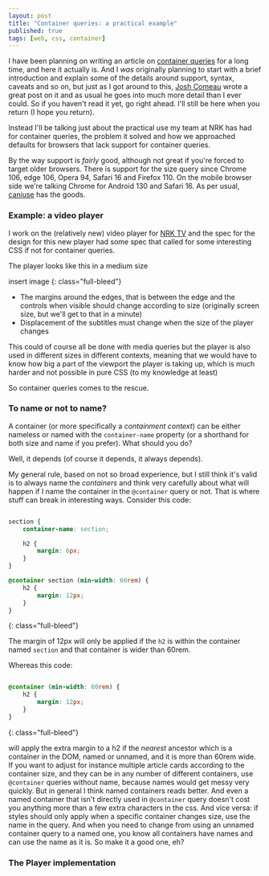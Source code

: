 ```yaml
---
layout: post
title: "Container queries: a practical example"
published: true
tags: [web, css, container]
---
```


I have been planning on writing an article on [container queries](https://developer.mozilla.org/en-US/docs/Web/CSS/CSS_containment/Container_queries) for a long time, and here it actually is. And I _was_ originally planning to start with a brief introduction and explain some of the details around support, syntax, caveats and so on, but just as I got around to this, [Josh Comeau](https://www.joshwcomeau.com/css/container-queries-introduction/) wrote a great post on it and as usual he goes into much more detail than I ever could. So if you haven't read it yet, go right ahead. I'll still be here when you return (I hope you return). 

Instead I'll be talking just about the practical use my team at NRK has had for container queries, the problem it solved and how we approached defaults for browsers that lack support for container queries. 

By the way support is _fairly_ good, although not great if you're forced to target older browsers. There is support for the size query since Chrome 106, edge 106, Opera 94,  Safari 16 and Firefox 110. On the mobile browser side we're talking Chrome for Android 130 and Safari 16. As per usual, [caniuse](https://caniuse.com/css-container-queries) has the goods. 

### Example: a video player

I work on the (relatively new) video player for [NRK TV](https://tv.nrk.no/) and the spec for the design for this new player had some spec that called for some interesting CSS if not for container queries. 

The player looks like this in a medium size

insert image
{: class="full-bleed"}

- The margins around the edges, that is between the edge and the controls when visible should change according to size (originally screen size, but we'll get to that in a minute)
- Displacement of the subtitles must change when the size of the player changes

This could of course all be done with media queries but the player is also used in different sizes in different contexts, meaning that we would have to know how big a part of the viewport the player is taking up, which is much harder and not possible in pure CSS (to my knowledge at least)

So container queries comes to the rescue. 

### To name or not to name?

A container (or more specifically a _containment context_) can be either nameless or named with the `container-name` property (or a shorthand for both size and name if you prefer). What should you do?

Well, it depends (of course it depends, it always depends). 

My general rule, based on not so broad experience, but I still think it's valid is to always name the _containers_ and think very carefully about what will happen if I name the container in the `@container` query or not. That is where stuff can break in interesting ways. Consider this code:

```css

section {
    container-name: section;

    h2 {
        margin: 6px;
    }
}

@container section (min-width: 60rem) {
    h2 {
        margin: 12px;
    }
}

```
{: class="full-bleed"}

The margin of 12px will only be applied if the `h2` is within the container named `section` and that container is wider than 60rem. 

Whereas this code: 

```css

@container (min-width: 60rem) {
    h2 {
        margin: 12px;
    }
}

```
{: class="full-bleed"}

will apply the extra margin to a h2 if the _nearest_ ancestor which is a container in the DOM, named or unnamed, and it is more than 60rem wide. If you want to adjust for instance multiple article cards according to the container size, and they can be in any number of different containers, use `@container` queries without name, because names would get messy very quickly. But in general I think named containers reads better. And even a named container that isn't directly used in `@container` query doesn't cost you anything more than a few extra characters in the css. And vice versa: if styles should only apply when a specific container changes size, use the name in the query. And when you need to change from using an unnamed container query to a named one, you know all containers have names and can use the name as it is. So make it a good one, eh?

### The Player implementation
